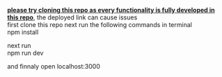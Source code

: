 <b><u>please try cloning this repo as every functionality is fully developed in this repo</u></b>, the deployed link can cause issues<br>
first clone this repo next run the following commands in terminal<br>
npm install <br>

next run<br>
npm run dev<br>

and finnaly open 
localhost:3000
